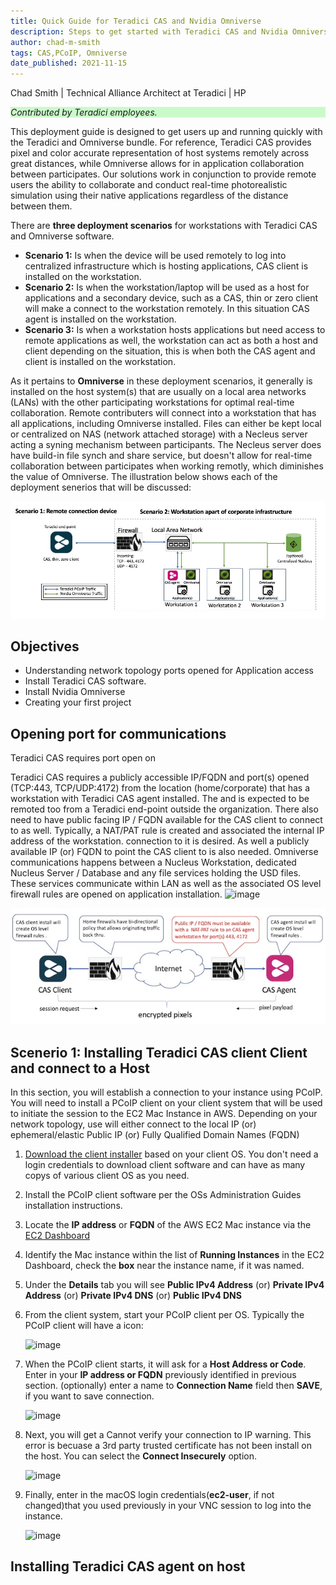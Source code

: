 ```yaml
---
title: Quick Guide for Teradici CAS and Nvidia Omniverse
description: Steps to get started with Teradici CAS and Nvidia Omniverse solution for remote collaboration
author: chad-m-smith
tags: CAS,PCoIP, Omniverse 
date_published: 2021-11-15
---
```


Chad Smith | Technical Alliance Architect at Teradici | HP

<p style="background-color:#CAFACA;"><i>Contributed by Teradici employees.</i></p>

This deployment guide is designed to get users up and running quickly with the Teradici and Omniverse bundle. For reference, Teradici CAS provides pixel and color accurate representation of host systems remotely across great distances, while Omniverse allows for in application collaboration between participates.  Our solutions work in conjunction to provide remote users the ability to collaborate and conduct real-time photorealistic simulation using their native applications regardless of the distance between them. 

There are **three deployment scenarios** for workstations with Teradici CAS and Omniverse software. 
+ **Scenario 1:** Is when the device will be used remotely to log into centralized infrastructure which is hosting applications, CAS client is installed on the workstation. 
+ **Scenario 2:** Is when the workstation/laptop will be used as a host for applications and a secondary device, such as a CAS, thin or zero client will make a connect to the workstation remotely. In this situation CAS agent is installed on the workstation. 
+ **Scenario 3:** Is when a workstation hosts applications but need access to remote applications as well, the workstation can act as both a host and client depending on the situation, this is when both the CAS agent and client is installed on the workstation.

As it pertains to **Omniverse** in these deployment scenarios, it generally is installed on the host system(s) that are usually on a local area networks (LANs) with the other participating workstations for optimal real-time collaboration. Remote contributers will connect into a workstation that has all applications, including Omniverse installed. Files can either be kept local or centralized on NAS (network attached storage) with a Necleus server acting a syning mechanism between participants. The Necleus server does have build-in file synch and share service, but doesn't allow for real-time collaboration between participates when working remotly, which diminishes the value of Omniverse. The illustration below shows each of the deployment senerios that will be discussed:

![image](https://github.com/ChadSmithTeradici/Teradici_CAS_Omniverse_deployment_guide/blob/main/images/QS-CASandOmniverseDiagram.jpg)

## Objectives

+ Understanding network topology ports opened for Application access
+ Install Teradici CAS software.
+ Install Nvidia Omniverse
+ Creating your first project

## Opening port for communications
Teradici CAS requires port open on 

Teradici CAS requires a publicly accessible IP/FQDN and port(s) opened (TCP:443, TCP/UDP:4172) from the location (home/corporate) that has a workstation with Teradici CAS agent installed. The and is expected to be remoted too  from a Teradici end-point outside the organization. There also need to have public facing IP / FQDN available for the CAS client to connect to as well. Typically, a NAT/PAT rule is created and associated the internal IP address of the workstation. 
connection to it is desired. As well a publicly available IP (or) FQDN to point the CAS client to is also needed. Omniverse communications happens between a Nucleus Workstation, dedicated Nucleus Server / Database and any file services holding the USD files. These services communicate within LAN as well as the associated OS level firewall rules are opened on application installation. 
![image](https://user-images.githubusercontent.com/92746483/142299923-a29a08e7-a9b2-487b-b48a-d49b26d0d07f.png)


![image](https://github.com/ChadSmithTeradici/Teradici_CAS_Omniverse_deployment_guide/blob/main/images/Firewall%20rules.jpg)

## Scenerio 1: Installing Teradici CAS client Client and connect to a Host
In this section, you will establish a connection to your instance using PCoIP. You will need to install a PCoIP client on your client system that will be used to initiate the session to the EC2 Mac Instance in AWS. Depending on your network topology, use will either connect to the local IP (or) ephemeral/elastic Public IP (or) Fully Qualified Domain Names (FQDN)

1. [Download the client installer](https://docs.teradici.com/find/product/software-and-mobile-clients) based on your client OS. You don't need a login credentials to download client software and can have as many copys of various client OS as you need.

1. Install the PCoIP client software per the OSs Administration Guides installation instructions.

1. Locate the **IP address** or **FQDN** of the AWS EC2 Mac instance via the [EC2 Dashboard](https://console.aws.amazon.com/ec2)

1. Identify the Mac instance within the list of **Running Instances** in the EC2 Dashboard, check the **box** near the instance name, if it was named.

1. Under the **Details** tab you will see **Public IPv4 Address** (or) **Private IPv4 Address** (or) **Private IPv4 DNS** (or) **Public IPv4 DNS**

1. From the client system, start your PCoIP client per OS. Typically the PCoIP client will have a icon:

    ![image](https://github.com/ChadSmithTeradici/TeradiciPCoIPonMACinAWS/blob/main/images/PCoIP_icon.jpg)

1. When the PCoIP client starts, it will ask for a **Host Address or Code**. Enter in your **IP address or FQDN** previously identified in previous section. (optionally) enter a name to **Connection Name** field then **SAVE**, if you want to save connection.

    ![image](https://github.com/ChadSmithTeradici/TeradiciPCoIPonMACinAWS/blob/main/images/PCoIP-Client.jpg)
    
1. Next, you will get a Cannot verify your connection to IP warning. This error is becuase a 3rd party trusted certificate has not been install on the host. You can select the **Connect Insecurely** option.
    
    ![image](https://github.com/ChadSmithTeradici/TeradiciPCoIPonMACinAWS/blob/main/images/PCoIP-Trusted.jpg)
    
1. Finally, enter in the macOS login credentials(**ec2-user**, if not changed)that you used previously in your VNC session to log into the instance.

    ![image](https://github.com/ChadSmithTeradici/TeradiciPCoIPonMACinAWS/blob/main/images/PCoIP-Auth.jpg)




## Installing Teradici CAS agent on host
